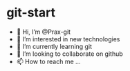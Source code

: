 # git-start
- 👋 Hi, I’m @Prax-git
- 👀 I’m interested in new technologies
- 🌱 I’m currently learning git
- 💞️ I’m looking to collaborate on github
- 📫 How to reach me ...
